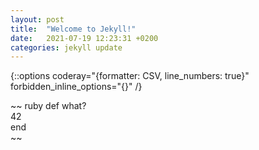 ```yaml
---
layout: post
title:  "Welcome to Jekyll!"
date:   2021-07-19 12:23:31 +0200
categories: jekyll update
---
```

{::options coderay="{formatter: CSV, line_numbers: true\}" forbidden_inline_options="{\}" /}

~~ ruby
    def what?  
      42  
    end  
~~

